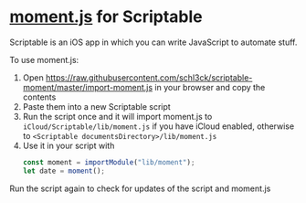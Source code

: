 # [moment.js](https://github.com/moment/moment) for Scriptable

Scriptable is an iOS app in which you can write JavaScript to automate stuff.

To use moment.js:

1. Open https://raw.githubusercontent.com/schl3ck/scriptable-moment/master/import-moment.js in your browser and copy the contents
2. Paste them into a new Scriptable script
3. Run the script once and it will import moment.js to `iCloud/Scriptable/lib/moment.js` if you have iCloud enabled, otherwise to `<Scriptable documentsDirectory>/lib/moment.js`
4. Use it in your script with
	```javascript
	const moment = importModule("lib/moment");
	let date = moment();
	```

Run the script again to check for updates of the script and moment.js
